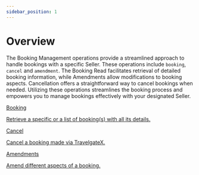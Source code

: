 ```yaml
---
sidebar_position: 1
---
```


# Overview

The Booking Management operations provide a streamlined approach to handle bookings with a specific Seller. These operations include `booking`, `cancel` and `amendment`. The Booking Read facilitates retrieval of detailed booking information, while Amendments allow modifications to booking aspects. Cancellation offers a straightforward way to cancel bookings when needed. Utilizing these operations streamlines the booking process and empowers you to manage bookings effectively with your designated Seller.

<div className="shortcuts-overview">
    <div className="shortcuts-overview__content">
        <a className="item" href="booking-read">
            <icon icon="fa-brands fa-github" size="lg" />
            <p className="item__title">Booking</p>
            <p className="item__subtitle">Retrieve a specific  or a list of booking(s) with all its details.</p>
        </a>
        <a className="item" href="cancel">
            <icon icon="fa-brands fa-github" size="lg" />
            <p className="item__title">Cancel</p>
            <p className="item__subtitle">Cancel a booking made via TravelgateX.</p>
        </a>
        <a className="item" href="amendments">
            <icon icon="fa-brands fa-github" size="lg" />
            <p className="item__title">Amendments</p>
            <p className="item__subtitle">Amend different aspects of a booking.</p>
        </a>
    </div> 
</div>